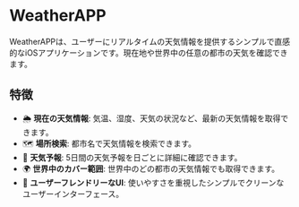 # WeatherAPP

WeatherAPPは、ユーザーにリアルタイムの天気情報を提供するシンプルで直感的なiOSアプリケーションです。現在地や世界中の任意の都市の天気を確認できます。

## 特徴

- 🌦 **現在の天気情報**: 気温、湿度、天気の状況など、最新の天気情報を取得できます。
- 🗺 **場所検索**: 都市名で天気情報を検索できます。
- 📅 **天気予報**: 5日間の天気予報を日ごとに詳細に確認できます。
- 🌍 **世界中のカバー範囲**: 世界中のどの都市の天気情報でも取得できます。
- 🎨 **ユーザーフレンドリーなUI**: 使いやすさを重視したシンプルでクリーンなユーザーインターフェース。

